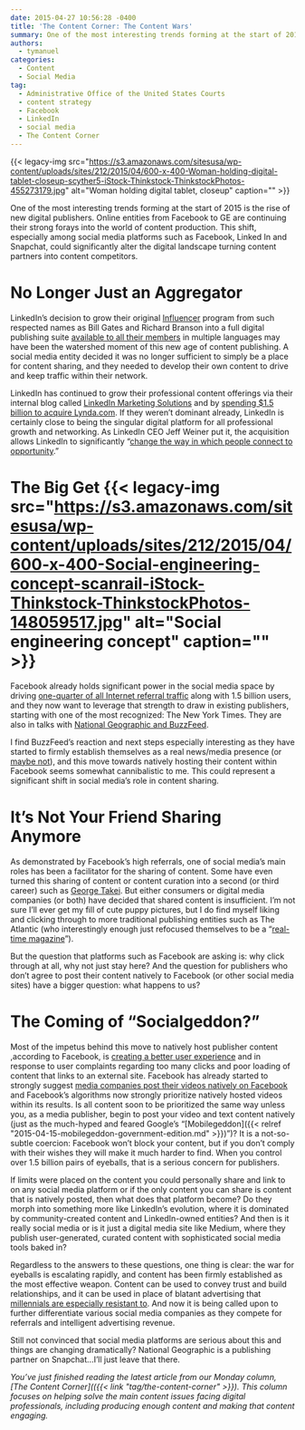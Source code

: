 ```yaml
---
date: 2015-04-27 10:56:28 -0400
title: 'The Content Corner: The Content Wars'
summary: One of the most interesting trends forming at the start of 2015 is the rise of new digital publishers. Online entities from Facebook to GE are continuing their strong forays into the world of content production. This shift, especially among social media platforms such as Facebook, Linked In and Snapchat, could significantly alter the digital
authors:
  - tymanuel
categories:
  - Content
  - Social Media
tag:
  - Administrative Office of the United States Courts
  - content strategy
  - Facebook
  - LinkedIn
  - social media
  - The Content Corner
---
```


{{< legacy-img src="https://s3.amazonaws.com/sitesusa/wp-content/uploads/sites/212/2015/04/600-x-400-Woman-holding-digital-tablet-closeup-scyther5-iStock-Thinkstock-ThinkstockPhotos-455273179.jpg" alt="Woman holding digital tablet, closeup" caption="" >}} 

One of the most interesting trends forming at the start of 2015 is the rise of new digital publishers. Online entities from Facebook to GE are continuing their strong forays into the world of content production. This shift, especially among social media platforms such as Facebook, Linked In and Snapchat, could significantly alter the digital landscape turning content partners into content competitors.

# No Longer Just an Aggregator

LinkedIn’s decision to grow their original [Influencer](http://blog.linkedin.com/2012/10/02/follow-people/) program from such respected names as Bill Gates and Richard Branson into a full digital publishing suite [available to all their members](http://blog.linkedin.com/2014/02/19/the-definitive-professional-publishing-platform/) in multiple languages may have been the watershed moment of this new age of content publishing. A social media entity decided it was no longer sufficient to simply be a place for content sharing, and they needed to develop their own content to drive and keep traffic within their network.

LinkedIn has continued to grow their professional content offerings via their internal blog called [LinkedIn Marketing Solutions](http://marketing.linkedin.com/blog/) and by [spending $1.5 billion to acquire Lynda.com](http://www.cio.com/article/2911194/social-media/why-linkedin-spent-big-on-lynda-com.html). If they weren’t dominant already, LinkedIn is certainly close to being the singular digital platform for all professional growth and networking. As LinkedIn CEO Jeff Weiner put it, the acquisition allows LinkedIn to significantly “[change the way in which people connect to opportunity](https://press.linkedin.com/site-resources/news-releases/2015/linkedin-to-acquire-lyndacom).”

# The Big Get {{< legacy-img src="https://s3.amazonaws.com/sitesusa/wp-content/uploads/sites/212/2015/04/600-x-400-Social-engineering-concept-scanrail-iStock-Thinkstock-ThinkstockPhotos-148059517.jpg" alt="Social engineering concept" caption="" >}} 

Facebook already holds significant power in the social media space by driving [one-quarter of all Internet referral traffic](http://contently.com/strategist/2015/01/26/in-one-chart-the-story-of-how-facebook-came-to-take-over-the-media-and-marketing-worlds/) along with 1.5 billion users, and they now want to leverage that strength to draw in existing publishers, starting with one of the most recognized: The New York Times. They are also in talks with [National Geographic and BuzzFeed](http://www.nytimes.com/2015/03/24/business/media/facebook-may-host-news-sites-content.html?_r=0).

I find BuzzFeed’s reaction and next steps especially interesting as they have started to firmly establish themselves as a real news/media presence (or [maybe not](http://www.npr.org/blogs/thetwo-way/2015/04/20/401005384/buzzfeed-deleted-stories-after-complaints-from-advertisers)), and this move towards natively hosting their content within Facebook seems somewhat cannibalistic to me. This could represent a significant shift in social media’s role in content sharing.

# It&#8217;s Not Your Friend Sharing Anymore

As demonstrated by Facebook’s high referrals, one of social media’s main roles has been a facilitator for the sharing of content. Some have even turned this sharing of content or content curation into a second (or third career) such as [George Takei](http://mashable.com/2012/04/20/george-takei-social-media/). But either consumers or digital media companies (or both) have decided that shared content is insufficient. I’m not sure I’ll ever get my fill of cute puppy pictures, but I do find myself liking and clicking through to more traditional publishing entities such as The Atlantic (who interestingly enough just refocused themselves to be a “[real-time magazine](http://www.theatlantic.com/international/archive/2015/04/the-atlantic-unbound/391116/)”).

But the question that platforms such as Facebook are asking is: why click through at all, why not just stay here? And the question for publishers who don’t agree to post their content natively to Facebook (or other social media sites) have a bigger question: what happens to us?

# The Coming of &#8220;Socialgeddon?&#8221;

Most of the impetus behind this move to natively host publisher content ,according to Facebook, is [creating a better user experience](http://www.slate.com/articles/technology/technology/2015/03/facebook_s_deal_with_new_york_times_buzzfeed_why_the_media_should_resist.html) and in response to user complaints regarding too many clicks and poor loading of content that links to an external site. Facebook has already started to strongly suggest [media companies post their videos natively on Facebook](http://media.fb.com/2015/01/07/what-the-shift-to-video-means-for-creators/) and Facebook’s algorithms now strongly prioritize natively hosted videos within its results. Is all content soon to be prioritized the same way unless you, as a media publisher, begin to post your video and text content natively (just as the much-hyped and feared Google’s “[Mobilegeddon]({{< relref "2015-04-15-mobilegeddon-government-edition.md" >}})”)? It is a not-so-subtle coercion: Facebook won’t block your content, but if you don’t comply with their wishes they will make it much harder to find. When you control over 1.5 billion pairs of eyeballs, that is a serious concern for publishers.

If limits were placed on the content you could personally share and link to on any social media platform or if the only content you can share is content that is natively posted, then what does that platform become? Do they morph into something more like LinkedIn’s evolution, where it is dominated by community-created content and LinkedIn-owned entities? And then is it really social media or is it just a digital media site like Medium, where they publish user-generated, curated content with sophisticated social media tools baked in?

Regardless to the answers to these questions, one thing is clear: the war for eyeballs is escalating rapidly, and content has been firmly established as the most effective weapon. Content can be used to convey trust and build relationships, and it can be used in place of blatant advertising that [millennials are especially resistant to](http://www.clickz.com/clickz/news/2397648/84-percent-of-millennials-don-t-trust-traditional-advertising). And now it is being called upon to further differentiate various social media companies as they compete for referrals and intelligent advertising revenue.

Still not convinced that social media platforms are serious about this and things are changing dramatically? National Geographic is a publishing partner on Snapchat…I’ll just leave that there.

_You’ve just finished reading the latest article from our Monday column, [The Content Corner](({{< link "tag/the-content-corner" >}}). This column focuses on helping solve the main content issues facing digital professionals, including producing enough content and making that content engaging._